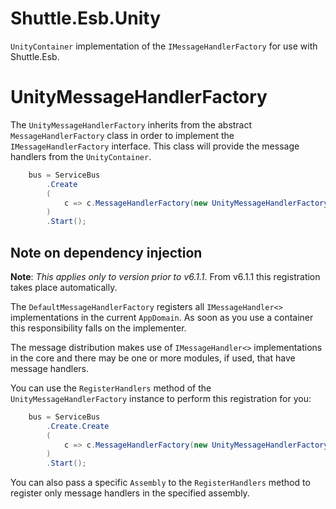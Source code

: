 Shuttle.Esb.Unity
=================

`UnityContainer` implementation of the `IMessageHandlerFactory` for use with Shuttle.Esb.

# UnityMessageHandlerFactory

The `UnityMessageHandlerFactory` inherits from the abstract `MessageHandlerFactory` class in order to implement the `IMessageHandlerFactory` interface.  This class will provide the message handlers from the `UnityContainer`.

~~~c#
	bus = ServiceBus
		.Create
		(
			c => c.MessageHandlerFactory(new UnityMessageHandlerFactory(new UnityContainer()))
		)
		.Start();
~~~

## Note on dependency injection

**Note**: *This applies only to version prior to v6.1.1*.  From v6.1.1 this registration takes place automatically.

The `DefaultMessageHandlerFactory` registers all `IMessageHandler<>` implementations in the current `AppDomain`.  As soon as you use a container this responsibility falls on the implementer.

The message distribution makes use of `IMessageHandler<>` implementations in the core and there may be one or more modules, if used, that have message handlers.

You can use the `RegisterHandlers` method of the `UnityMessageHandlerFactory` instance to perform this registration for you:

~~~c#
	bus = ServiceBus
		.Create.Create
		(
			c => c.MessageHandlerFactory(new UnityMessageHandlerFactory(new WindsorContainer()).RegisterHandlers())
		)
		.Start();
~~~

You can also pass a specific `Assembly` to the `RegisterHandlers` method to register only message handlers in the specified assembly.
